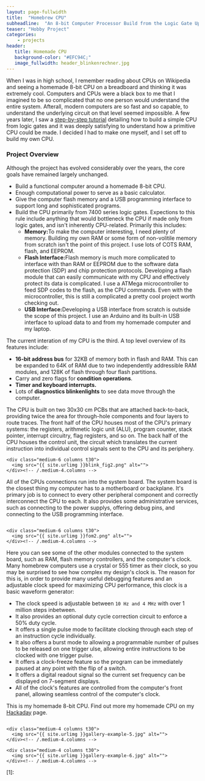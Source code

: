 ```yaml
---
layout: page-fullwidth
title:  "Homebrew CPU"
subheadline:  "An 8-bit Computer Processor Build from the Logic Gate Up"
teaser: "Hobby Project"
categories:
    - projects
header:
   title: Homemade CPU
   background-color: "#EFC94C;"
   image_fullwidth: header_blinkenrechner.jpg
---
```


When I was in high school, I remember reading about CPUs on Wikipedia and seeing a homemade 8-bit CPU on a breadboard and thinking it was extremely cool. Computers and CPUs were a black box to me that I imagined to be so complicated that no one person would understand the entire system. Afterall, modern computers are so fast and so capable, to understand the underlying circuit on that level seemed impossible. A few years later, I saw a [step-by-step tutorial](https://www.instructables.com/How-to-Build-an-8-Bit-Computer/) detailing how to build a simple CPU from logic gates and it was deeply satisfying to understand how a primitive CPU could be made. I decided I had to make one myself, and I set off to build my own CPU.

### Project Overview

Although the project has evolved considerably over the years, the core goals have remained largely unchanged.
<ul>
    <li>Build a functional computer around a homemade 8-bit CPU. </li>
    <li>Enough computational power to serve as a basic calculator. </li>
    <li>Give the computer flash memory and a USB programming interface to support long and sophisticated programs.</li>
    <li>Build the CPU primarily from 7400 series logic gates. Expections to this rule include anything that would bottleneck the CPU if made only from logic gates, and isn't inherently CPU-related. Primarily this includes:
        <ul>
            <li><b>Memory:</b>To make the computer interesting, I need plenty of memory. Building my own RAM or some form of non-volitile memory from scratch isn't the point of this project. I use lots of COTS RAM, flash, and EEPROM.</li>
            <li><b>Flash Interface:</b>Flash memory is much more complicated to interface with than RAM or EEPROM due to the software data protection (SDP) and chip protection protocols. Developing a flash module that can easily communicate with my CPU and effectively protect its data is complicated. I use a ATMega microcontroller to feed SDP codes to the flash, as the CPU commands. Even with the microcontroller, this is still a complicated a pretty cool project worth checking out.</li>
            <li><b>USB Interface:</b>Developing a USB interface from scratch is outside the scope of this project. I use an Arduino and its built-in USB interface to upload data to and from my homemade computer and my laptop.</li>
        </ul>
    </li>
</ul>
The current interation of my CPU is the third. A top level overview of its features include:
<ul>
    <li><b>16-bit address bus</b> for 32KB of memory both in flash and RAM. This can be expanded to 64K of RAM due to two independently addressible RAM modules, and 128K of flash through four flash partitions.</li>
    <li>Carry and zero flags for <b>condition operations</b>.</li>
    <li><b>Timer and keyboard interrupts.</b></li>
    <li>Lots of <b>diagnostics blinkenlights</b> to see data move through the computer.</li>
</ul>
The CPU is built on two 30x30 cm PCBs that are attached back-to-back, providing twice the area for through-hole components and four layers to route traces. The front half of the CPU houses most of the CPU's primary systems: the registers, arithmetic logic unit (ALU), program counter, stack pointer, interrupt circuitry, flag registers, and so on. The back half of the CPU houses the control unit, the circuit which translates the current instruction into individual control signals sent to the CPU and its periphery. 

<!-- Show front and back of CPU here -->
<div class="row">
    <div class="medium-6 columns t30">
    <img src="{{ site.urlimg }}blink_fig1.png" alt="">
    </div><!-- /.medium-4.columns -->

    <div class="medium-6 columns t30">
      <img src="{{ site.urlimg }}blink_fig2.png" alt="">
    </div><!-- /.medium-4.columns -->

</div><!-- /.row -->

All of the CPUs connections run into the system board. The system board is the closest thing my computer has to a motherboard or backplane. It's primary job is to connect to every other peripheral component and correctly interconnect the CPU to each. It also provides some administrative services, such as connecting to the power supplys, offering debug pins, and connecting to the USB programming interface. 

<!-- Show system board and maybe how the connectors match up? -->
<div class="row">
    <div class="medium-6 columns t30">
    <img src="{{ site.urlimg }}fom1.png" alt="">
    </div><!-- /.medium-4.columns -->

    <div class="medium-6 columns t30">
      <img src="{{ site.urlimg }}fom2.png" alt="">
    </div><!-- /.medium-4.columns -->

</div><!-- /.row -->

Here you can see some of the other modules connected to the system board, such as RAM, flash memory controllers, and the computer's clock. Many homebrew computers use a crystal or 555 timer as their clock, so you may be surprised to see how complex my design's clock is. The reason for this is, in order to provide many useful debugging features and an adjustable clock speed for maximizing CPU performance, this clock is a basic waveform generator:
* The clock speed is adjustable between `10 Hz and 4 MHz` with over 1 million steps inbetween.
* It also provides an optional duty cycle correction circuit to enforce a 50% duty cycle. 
* It offers a single pulse mode to facilitate clocking through each step of an instruction cycle individually.
* It also offers a burst mode to allowing a programmable number of pulses to be released on one trigger ulse, allowing entire instructions to be clocked with one trigger pulse. 
* It offers a clock-freeze feature so the program can be immediately paused at any point with the flip of a switch. 
* It offers a digital readout signal so the current set frequency can be displayed on 7-segment displays.
* All of the clock's features are controlled from the computer's front panel, allowing seamless control of the computer's clock.

This is my homemade 8-bit CPU. Find out more my homemade CPU on my [Hackaday](https://hackaday.io/project/99893-blinkenrechner) page.
<!--more-->

<div class="row">
    <div class="medium-4 columns t30">
    <img src="{{ site.urlimg }}gallery-example-4.jpg" alt="">
    </div><!-- /.medium-4.columns -->

    <div class="medium-4 columns t30">
      <img src="{{ site.urlimg }}gallery-example-5.jpg" alt="">
    </div><!-- /.medium-4.columns -->

    <div class="medium-4 columns t30">
      <img src="{{ site.urlimg }}gallery-example-6.jpg" alt="">
    </div><!-- /.medium-4.columns -->

</div><!-- /.row -->






 [1]: 
